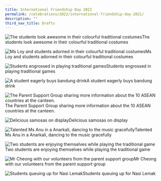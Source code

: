 ```yaml
---
title: International Friendship Day 2022
permalink: /celebrations/2022/international-friendship-day-2021/
description: ""
third_nav_title: Drafts
---
```

![The students look awesome in their colourful traditional costumes](/images/Celebrations/2022/IFD/ifd2022-1.jpg)The students look awesome in their colourful traditional costumes

![Ms Loy and students adorned in their colourful traditional costumes](/images/Celebrations/2022/IFD/ifd2022-2.jpg)Ms Loy and students adorned in their colourful traditional costumes

![Students engrossed in playing traditional games](/images/Celebrations/2022/IFD/ifd2022-3.jpg)Students engrossed in playing traditional games

![A student eagerly buys bandung drink](/images/Celebrations/2022/IFD/ifd2022-4.jpg)A student eagerly buys bandung drink

![The Parent Support Group sharing more information about the 10 ASEAN countries  at the canteen.](/images/Celebrations/2022/IFD/ifd2022-5.jpg)The Parent Support Group sharing more information about the 10 ASEAN countries  at the canteen.

![Delicious samosas on display](/images/Celebrations/2022/IFD/ifd2022-6.jpg)Delicious samosas on display

![Talented Ms Anu in a Anarkali, dancing to the music gracefully](/images/Celebrations/2022/IFD/ifd2022-7.jpg)Talented Ms Anu in a Anarkali, dancing to the music gracefully

![Two students are enjoying themselves while playing the traditional game](/images/Celebrations/2022/IFD/ifd2022-8.jpg)Two students are enjoying themselves while playing the traditional game

![Mr Cheong with our volunteers from the parent support group](/images/Celebrations/2022/IFD/ifd2022-9.jpg)Mr Cheong with our volunteers from the parent support group

![Students queuing up for Nasi Lemak](/images/Celebrations/2022/IFD/ifd2022-10.jpg)Students queuing up for Nasi Lemak